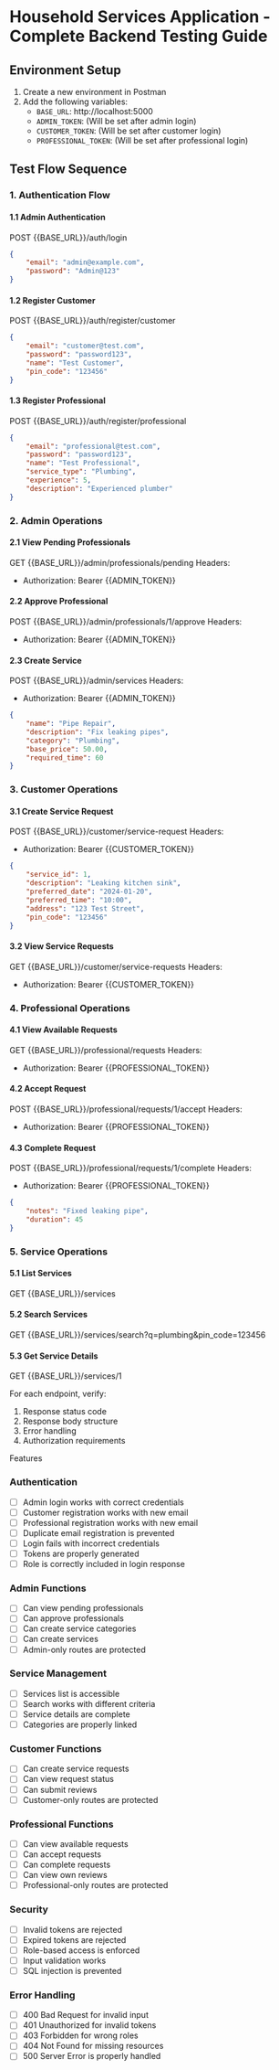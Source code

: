 # Household Services Application - Complete Backend Testing Guide

## Environment Setup
1. Create a new environment in Postman
2. Add the following variables:
   - `BASE_URL`: http://localhost:5000
   - `ADMIN_TOKEN`: (Will be set after admin login)
   - `CUSTOMER_TOKEN`: (Will be set after customer login)
   - `PROFESSIONAL_TOKEN`: (Will be set after professional login)

## Test Flow Sequence

### 1. Authentication Flow

#### 1.1 Admin Authentication
POST {{BASE_URL}}/auth/login
```json
{
    "email": "admin@example.com",
    "password": "Admin@123"
}
```

#### 1.2 Register Customer
POST {{BASE_URL}}/auth/register/customer
```json
{
    "email": "customer@test.com",
    "password": "password123",
    "name": "Test Customer",
    "pin_code": "123456"
}
```

#### 1.3 Register Professional
POST {{BASE_URL}}/auth/register/professional
```json
{
    "email": "professional@test.com",
    "password": "password123",
    "name": "Test Professional",
    "service_type": "Plumbing",
    "experience": 5,
    "description": "Experienced plumber"
}
```

### 2. Admin Operations

#### 2.1 View Pending Professionals
GET {{BASE_URL}}/admin/professionals/pending
Headers:
- Authorization: Bearer {{ADMIN_TOKEN}}

#### 2.2 Approve Professional
POST {{BASE_URL}}/admin/professionals/1/approve
Headers:
- Authorization: Bearer {{ADMIN_TOKEN}}

#### 2.3 Create Service
POST {{BASE_URL}}/admin/services
Headers:
- Authorization: Bearer {{ADMIN_TOKEN}}
```json
{
    "name": "Pipe Repair",
    "description": "Fix leaking pipes",
    "category": "Plumbing",
    "base_price": 50.00,
    "required_time": 60
}
```

### 3. Customer Operations

#### 3.1 Create Service Request
POST {{BASE_URL}}/customer/service-request
Headers:
- Authorization: Bearer {{CUSTOMER_TOKEN}}
```json
{
    "service_id": 1,
    "description": "Leaking kitchen sink",
    "preferred_date": "2024-01-20",
    "preferred_time": "10:00",
    "address": "123 Test Street",
    "pin_code": "123456"
}
```

#### 3.2 View Service Requests
GET {{BASE_URL}}/customer/service-requests
Headers:
- Authorization: Bearer {{CUSTOMER_TOKEN}}

### 4. Professional Operations

#### 4.1 View Available Requests
GET {{BASE_URL}}/professional/requests
Headers:
- Authorization: Bearer {{PROFESSIONAL_TOKEN}}

#### 4.2 Accept Request
POST {{BASE_URL}}/professional/requests/1/accept
Headers:
- Authorization: Bearer {{PROFESSIONAL_TOKEN}}

#### 4.3 Complete Request
POST {{BASE_URL}}/professional/requests/1/complete
Headers:
- Authorization: Bearer {{PROFESSIONAL_TOKEN}}
```json
{
    "notes": "Fixed leaking pipe",
    "duration": 45
}
```

### 5. Service Operations

#### 5.1 List Services
GET {{BASE_URL}}/services

#### 5.2 Search Services
GET {{BASE_URL}}/services/search?q=plumbing&pin_code=123456

#### 5.3 Get Service Details
GET {{BASE_URL}}/services/1

For each endpoint, verify:
1. Response status code
2. Response body structure
3. Error handling
4. Authorization requirements





Features 

### Authentication
- [ ] Admin login works with correct credentials
- [ ] Customer registration works with new email
- [ ] Professional registration works with new email
- [ ] Duplicate email registration is prevented
- [ ] Login fails with incorrect credentials
- [ ] Tokens are properly generated
- [ ] Role is correctly included in login response

### Admin Functions
- [ ] Can view pending professionals
- [ ] Can approve professionals
- [ ] Can create service categories
- [ ] Can create services
- [ ] Admin-only routes are protected

### Service Management
- [ ] Services list is accessible
- [ ] Search works with different criteria
- [ ] Service details are complete
- [ ] Categories are properly linked

### Customer Functions
- [ ] Can create service requests
- [ ] Can view request status
- [ ] Can submit reviews
- [ ] Customer-only routes are protected

### Professional Functions
- [ ] Can view available requests
- [ ] Can accept requests
- [ ] Can complete requests
- [ ] Can view own reviews
- [ ] Professional-only routes are protected

### Security
- [ ] Invalid tokens are rejected
- [ ] Expired tokens are rejected
- [ ] Role-based access is enforced
- [ ] Input validation works
- [ ] SQL injection is prevented

### Error Handling
- [ ] 400 Bad Request for invalid input
- [ ] 401 Unauthorized for invalid tokens
- [ ] 403 Forbidden for wrong roles
- [ ] 404 Not Found for missing resources
- [ ] 500 Server Error is properly handled